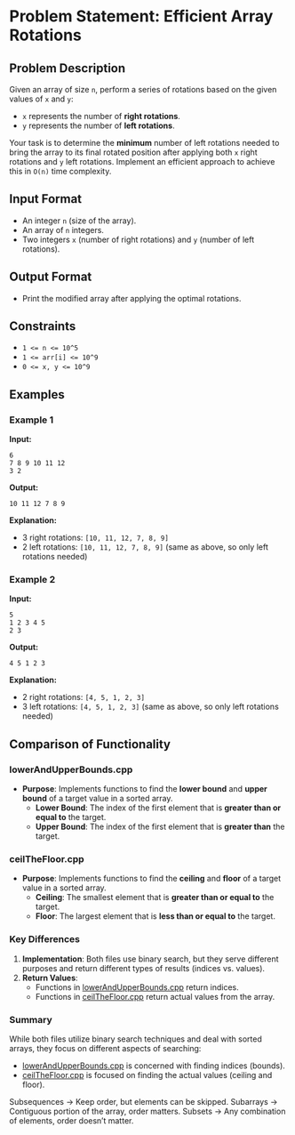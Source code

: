 # **Problem Statement: Efficient Array Rotations**

## **Problem Description**

Given an array of size `n`, perform a series of rotations based on the given values of `x` and `y`:

- `x` represents the number of **right rotations**.
- `y` represents the number of **left rotations**.

Your task is to determine the **minimum** number of left rotations needed to bring the array to its final rotated position after applying both `x` right rotations and `y` left rotations. Implement an efficient approach to achieve this in `O(n)` time complexity.

## **Input Format**

- An integer `n` (size of the array).
- An array of `n` integers.
- Two integers `x` (number of right rotations) and `y` (number of left rotations).

## **Output Format**

- Print the modified array after applying the optimal rotations.

## **Constraints**

- `1 <= n <= 10^5`
- `1 <= arr[i] <= 10^9`
- `0 <= x, y <= 10^9`

## **Examples**

### **Example 1**

**Input:**

```
6
7 8 9 10 11 12
3 2
```

**Output:**

```
10 11 12 7 8 9
```

**Explanation:**

- 3 right rotations: `[10, 11, 12, 7, 8, 9]`
- 2 left rotations: `[10, 11, 12, 7, 8, 9]` (same as above, so only left rotations needed)

### **Example 2**

**Input:**

```
5
1 2 3 4 5
2 3
```

**Output:**

```
4 5 1 2 3
```

**Explanation:**

- 2 right rotations: `[4, 5, 1, 2, 3]`
- 3 left rotations: `[4, 5, 1, 2, 3]` (same as above, so only left rotations needed)

## Comparison of Functionality

### lowerAndUpperBounds.cpp

- **Purpose**: Implements functions to find the **lower bound** and **upper bound** of a target value in a sorted array.
  - **Lower Bound**: The index of the first element that is **greater than or equal to** the target.
  - **Upper Bound**: The index of the first element that is **greater than** the target.

### ceilTheFloor.cpp

- **Purpose**: Implements functions to find the **ceiling** and **floor** of a target value in a sorted array.
  - **Ceiling**: The smallest element that is **greater than or equal to** the target.
  - **Floor**: The largest element that is **less than or equal to** the target.

### Key Differences

1. **Implementation**: Both files use binary search, but they serve different purposes and return different types of results (indices vs. values).
2. **Return Values**:
   - Functions in [lowerAndUpperBounds.cpp](cci:7://file:///home/manikanta/Desktop/GIT/cPlusPLus/binarySearch/lowerAndUpperBounds.cpp:0:0-0:0) return indices.
   - Functions in [ceilTheFloor.cpp](cci:7://file:///home/manikanta/Desktop/GIT/cPlusPLus/binarySearch/ceilTheFloor.cpp:0:0-0:0) return actual values from the array.

### Summary

While both files utilize binary search techniques and deal with sorted arrays, they focus on different aspects of searching:

- [lowerAndUpperBounds.cpp](cci:7://file:///home/manikanta/Desktop/GIT/cPlusPLus/binarySearch/lowerAndUpperBounds.cpp:0:0-0:0) is concerned with finding indices (bounds).
- [ceilTheFloor.cpp](cci:7://file:///home/manikanta/Desktop/GIT/cPlusPLus/binarySearch/ceilTheFloor.cpp:0:0-0:0) is focused on finding the actual values (ceiling and floor).

Subsequences → Keep order, but elements can be skipped.
Subarrays → Contiguous portion of the array, order matters.
Subsets → Any combination of elements, order doesn’t matter.
